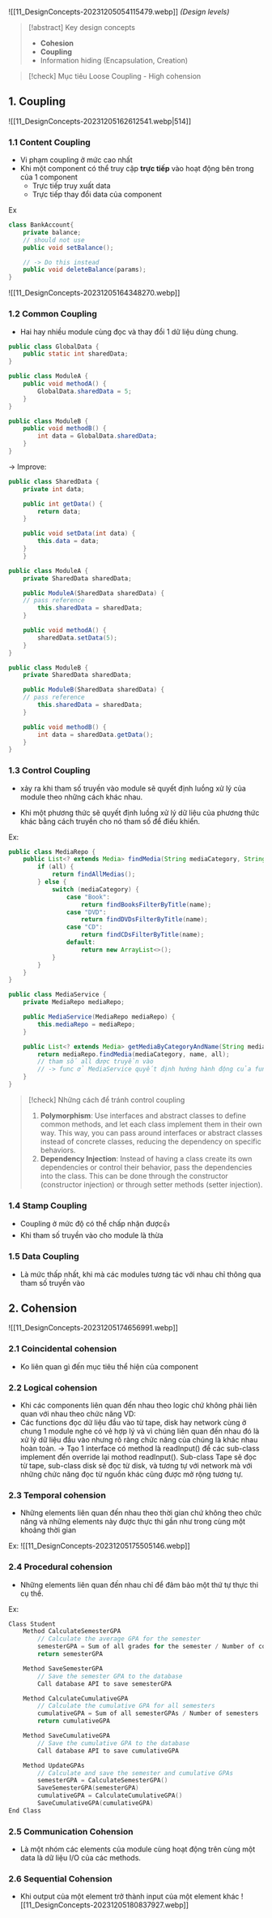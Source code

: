 ![[11_DesignConcepts-20231205054115479.webp]]
*(Design levels)*
> [!abstract] Key design concepts
> * **Cohesion**
> * **Coupling**
> * Information hiding (Encapsulation, Creation)

> [!check] Mục tiêu
> Loose Coupling - High cohension

## 1. Coupling
![[11_DesignConcepts-20231205162612541.webp|514]]
### 1.1 Content Coupling
* Vi phạm coupling ở mức cao nhất
* Khi một component có thể truy cập **trực tiếp** vào hoạt động bên trong của 1 component
	* Trực tiếp truy xuất data
	* Trực tiếp thay đổi data của component

Ex
```java
class BankAccount{
	private balance;
	// should not use
	public void setBalance();

	// -> Do this instead
	public void deleteBalance(params);
}
```
![[11_DesignConcepts-20231205164348270.webp]]

### 1.2 Common Coupling
* Hai hay nhiều module cùng đọc và thay đổi 1 dữ liệu dùng chung.
```java
public class GlobalData {
    public static int sharedData;
}

public class ModuleA {
    public void methodA() {
        GlobalData.sharedData = 5;
    }
}

public class ModuleB {
    public void methodB() {
        int data = GlobalData.sharedData;
    }
}
```

-> Improve:
```java
public class SharedData {
    private int data;

    public int getData() {
        return data;
    }

    public void setData(int data) {
        this.data = data;
    }
	}

public class ModuleA {
    private SharedData sharedData;

    public ModuleA(SharedData sharedData) {
    // pass reference
        this.sharedData = sharedData;
    }

    public void methodA() {
        sharedData.setData(5);
    }
}

public class ModuleB {
    private SharedData sharedData;

    public ModuleB(SharedData sharedData) {
    // pass reference
        this.sharedData = sharedData;
    }

    public void methodB() {
        int data = sharedData.getData();
    }
}
```

### 1.3 Control Coupling
* xảy ra khi tham số truyền vào module sẽ quyết định luồng xử lý của module theo những cách khác nhau.

* Khi một phương thức sẽ quyết định luồng xử lý dữ liệu của phương thức khác bằng cách truyền cho nó tham số để điều khiển.

Ex:
```java
public class MediaRepo {
    public List<? extends Media> findMedia(String mediaCategory, String name, boolean all) {
        if (all) {
            return findAllMedias();
        } else {
            switch (mediaCategory) {
                case "Book":
                    return findBooksFilterByTitle(name);
                case "DVD":
                    return findDVDsFilterByTitle(name);
                case "CD":
                    return findCDsFilterByTitle(name);
                default:
                    return new ArrayList<>();
            }
        }
    }
}

public class MediaService {
    private MediaRepo mediaRepo;

    public MediaService(MediaRepo mediaRepo) {
        this.mediaRepo = mediaRepo;
    }

    public List<? extends Media> getMediaByCategoryAndName(String mediaCategory, String name, boolean all) {
        return mediaRepo.findMedia(mediaCategory, name, all);
        // tham số all được truyền vào 
        // -> func ở MediaService quyết định hướng hành động của func ở MediaRepo
    }
}
```

> [!check] Những cách để tránh control coupling
> 1. **Polymorphism**: Use interfaces and abstract classes to define common methods, and let each class implement them in their own way. This way, you can pass around interfaces or abstract classes instead of concrete classes, reducing the dependency on specific behaviors.
> 2. **Dependency Injection**: Instead of having a class create its own dependencies or control their behavior, pass the dependencies into the class. This can be done through the constructor (constructor injection) or through setter methods (setter injection).

### 1.4 Stamp Coupling
* Coupling ở mức độ có thể chấp nhận được👍
* Khi tham số truyền vào cho module là thừa

### 1.5 Data Coupling
* Là mức thấp nhất, khi mà các modules tương tác với nhau chỉ thông qua tham số truyền vào

## 2. Cohension
![[11_DesignConcepts-20231205174656991.webp]]

### 2.1 Coincidental cohension
* Ko liên quan gì đến mục tiêu thể hiện của component

### 2.2 Logical cohension
* Khi các components liên quan đến nhau theo logic chứ không phải liên quan với nhau theo chức năng
VD:
* Các functions đọc dữ liệu đầu vào từ tape, disk hay network cùng ở chung 1 module nghe có vẻ hợp lý và vì chúng liên quan đến nhau đó là xử lý dữ liệu đầu vào nhưng rõ ràng chức năng của chúng là khác nhau hoàn toàn.
-> Tạo 1 interface có method là readInput() để các sub-class implement đến override lại mothod readInput(). Sub-class Tape sẽ đọc từ tape, sub-class disk sẽ đọc từ disk, và tương tự với network mà với những chức năng đọc từ nguồn khác cũng được mở rộng tương tự.

### 2.3 Temporal cohension
* Những elements liên quan đến nhau theo thời gian chứ không theo chức năng và những elements này được thực thi gần như trong cùng một khoảng thời gian

Ex:
![[11_DesignConcepts-20231205175505146.webp]]

### 2.4 Procedural cohension
* Những elements liên quan đến nhau chỉ để đảm bảo một thứ tự thực thi cụ thể.

Ex:
```c
Class Student
    Method CalculateSemesterGPA
        // Calculate the average GPA for the semester
        semesterGPA = Sum of all grades for the semester / Number of courses in the semester
        return semesterGPA

    Method SaveSemesterGPA
        // Save the semester GPA to the database
        Call database API to save semesterGPA

    Method CalculateCumulativeGPA
        // Calculate the cumulative GPA for all semesters
        cumulativeGPA = Sum of all semesterGPAs / Number of semesters
        return cumulativeGPA

    Method SaveCumulativeGPA
        // Save the cumulative GPA to the database
        Call database API to save cumulativeGPA

    Method UpdateGPAs
        // Calculate and save the semester and cumulative GPAs
        semesterGPA = CalculateSemesterGPA()
        SaveSemesterGPA(semesterGPA)
        cumulativeGPA = CalculateCumulativeGPA()
        SaveCumulativeGPA(cumulativeGPA)
End Class
```

### 2.5 Communication Cohension
* Là một nhóm các elements của module cùng hoạt động trên cùng một data là dữ liệu I/O của các methods.

### 2.6 Sequential Cohension
* Khi output của một element trở thành input của một element khác
![[11_DesignConcepts-20231205180837927.webp]]

